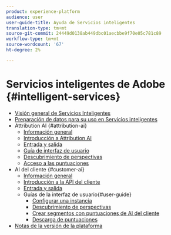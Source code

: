 ```yaml
---
product: experience-platform
audience: user
user-guide-title: Ayuda de Servicios inteligentes
translation-type: tm+mt
source-git-commit: 24449d0138ab449dbc01aecbbe9f70e05c781c89
workflow-type: tm+mt
source-wordcount: '67'
ht-degree: 2%

---
```



# Servicios inteligentes de Adobe {#intelligent-services}

* [Visión general de Servicios Inteligentes](home.md)
* [Preparación de datos para su uso en Servicios inteligentes](data-preparation.md)
* Attribution AI {#attribution-ai}
   * [Información general](attribution-ai/overview.md)
   * [Introducción a Attribution AI](attribution-ai/getting-started.md)
   * [Entrada y salida](attribution-ai/input-output.md)
   * [Guía de interfaz de usuario](attribution-ai/user-guide.md)
   * [Descubrimiento de perspectivas](attribution-ai/discover-insights.md)
   * [Acceso a las puntuaciones](attribution-ai/download-scores.md)
* AI del cliente {#customer-ai}
   * [Información general](customer-ai/overview.md)
   * [Introducción a la API del cliente](customer-ai/getting-started.md)
   * [Entrada y salida](customer-ai/input-output.md)
   * Guías de la interfaz de usuario{#user-guide}
      * [Configurar una instancia](customer-ai/user-guide/configure.md)
      * [Descubrimiento de perspectivas](customer-ai/user-guide/discover-insights.md)
      * [Crear segmentos con puntuaciones de AI del cliente](customer-ai/user-guide/create-segment.md)
      * [Descarga de puntuaciones](customer-ai/user-guide/download-scores.md)
* [Notas de la versión de la plataforma](https://www.adobe.com/go/platform-release-notes-en)
